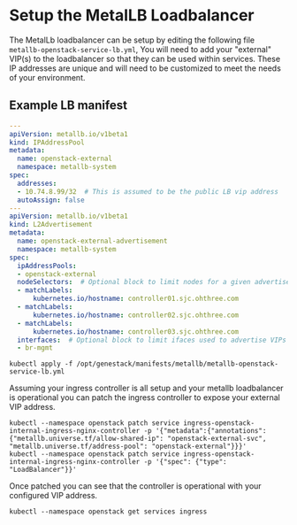 # Setup the MetalLB Loadbalancer

The MetalLb loadbalancer can be setup by editing the following file `metallb-openstack-service-lb.yml`, You will need to add
your "external" VIP(s) to the loadbalancer so that they can be used within services. These IP addresses are unique and will
need to be customized to meet the needs of your environment.

## Example LB manifest

``` yaml
---
apiVersion: metallb.io/v1beta1
kind: IPAddressPool
metadata:
  name: openstack-external
  namespace: metallb-system
spec:
  addresses:
  - 10.74.8.99/32  # This is assumed to be the public LB vip address
  autoAssign: false
---
apiVersion: metallb.io/v1beta1
kind: L2Advertisement
metadata:
  name: openstack-external-advertisement
  namespace: metallb-system
spec:
  ipAddressPools:
  - openstack-external
  nodeSelectors:  # Optional block to limit nodes for a given advertisement
  - matchLabels:
      kubernetes.io/hostname: controller01.sjc.ohthree.com
  - matchLabels:
      kubernetes.io/hostname: controller02.sjc.ohthree.com
  - matchLabels:
      kubernetes.io/hostname: controller03.sjc.ohthree.com
  interfaces:  # Optional block to limit ifaces used to advertise VIPs
  - br-mgmt
```

``` shell
kubectl apply -f /opt/genestack/manifests/metallb/metallb-openstack-service-lb.yml
```

Assuming your ingress controller is all setup and your metallb loadbalancer is operational you can patch the ingress controller to expose your external VIP address.

``` shell
kubectl --namespace openstack patch service ingress-openstack-internal-ingress-nginx-controller -p '{"metadata":{"annotations":{"metallb.universe.tf/allow-shared-ip": "openstack-external-svc", "metallb.universe.tf/address-pool": "openstack-external"}}}'
kubectl --namespace openstack patch service ingress-openstack-internal-ingress-nginx-controller -p '{"spec": {"type": "LoadBalancer"}}'
```

Once patched you can see that the controller is operational with your configured VIP address.

``` shell
kubectl --namespace openstack get services ingress
```
